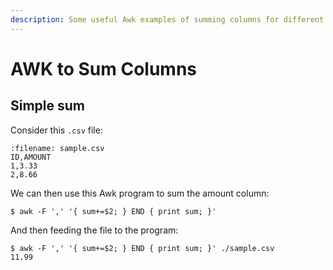 ```yaml
---
description: Some useful Awk examples of summing columns for different situations.
---
```


# AWK to Sum Columns

## Simple sum

Consider this `.csv` file:

```{code} text
:filename: sample.csv
ID,AMOUNT
1,3.33
2,8.66
```

We can then use this Awk program to sum the amount column:

```{code} awk
$ awk -F ',' '{ sum+=$2; } END { print sum; }'
```

And then feeding the file to the program:

```{code} bash
$ awk -F ',' '{ sum+=$2; } END { print sum; }' ./sample.csv
11.99
```
